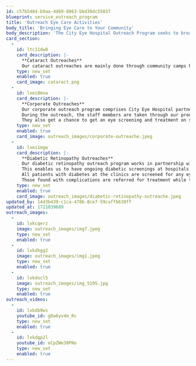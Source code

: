 ```yaml
---
id: c57b5484-b9aa-4d69-8063-bbd39dc55037
blueprint: service_outreach_program
title: 'Outreach Eye Care Activities'
body_title: 'Bringing Eye Care to Your Community'
body_description: 'The City Eye Hospital Outreach Program seeks to broaden the reach of quality eye care, with a focus on cataract, corporate and diabetic retinopathy outreaches.'
card_section:
  -
    id: ltc11dw8
    card_description: |-
      **Cataract Outreaches**
      Our cataract outreaches are mainly done through community camps held at central locations in the community, such as churches, county government hospitals and social halls. The local community gets access to free eye screening at the camps. Those identified to have cataracts benefit from subsidized surgical interventions. A cataract is an opacity of the natural eye lens that can lead to blindness if left untreated. However, it can be treated successfully through surgical interventions when caught early. Our cataract outreaches, made possible thanks to the support of our partners—the Fred Hollows Foundation and our very own CEH Foundation—also conduct community eye health awareness forums where we disseminate information on the causes, symptoms and treatment of cataracts.
    type: new_set
    enabled: true
    card_image: cataract.png
  -
    id: lxei0msw
    card_description: |-
      **Corporate Outreaches**
      Our corporate outreach program comprises City Eye Hospital partnering with organisations looking to bring world-class eye care closer to their staff by holding eye health outreaches at their office premises. 
      During the outreach, the staff members are taken through our products and services by our team. 
      They also get a chance to get an eye screening and treatment on site. Where the staff members need more specialised intervention, they are referred to our facilities for further treatment.
    type: new_set
    enabled: true
    card_image: outreach_images/corporate-outreache.jpeg
  -
    id: lxei1mgw
    card_description: |-
      **Diabetic Retinopathy Outreaches**
      Our diabetic retinopathy outreach program works in partnership with the county government health facilities and other Non-Communicable Disease Clinics. 
      This enables us to have ongoing diabetic screenings at hospitals with established Non-Communicable Disease Clinics. 
      All patients with diabetes at the clinics are screened for any eye complications using the CEH-commissioned Fundus Camera, which in a non-invasive method to effectively screen for diabetic eye disease. 
      Those found with complications are referred for treatment while those that are found to not have any complications are advised on the importance of having regular eye screening when one is diabetic, as early diagnosis and treatment of diabetic eye disease is crucial in preventing blindness.
    type: new_set
    enabled: true
    card_image: outreach_images/diabetic-retinopathy-outreache.jpeg
updated_by: 14d3b439-c1ca-4786-8ce7-59caffb630ff
updated_at: 1721039689
outreach_images:
  -
    id: lxkcqerz
    image: outreach_images/img7.jpeg
    type: new_set
    enabled: true
  -
    id: lxkdhgg2
    image: outreach_images/img1.jpeg
    type: new_set
    enabled: true
  -
    id: lxkducl5
    image: outreach_images/img_5195.jpg
    type: new_set
    enabled: true
outreach_videos:
  -
    id: lxkdb9ws
    youtube_id: gDw6yv4m_Rc
    type: new_set
    enabled: true
  -
    id: lxkdgp2l
    youtube_id: eCpZWe30PNo
    type: new_set
    enabled: true
---
```


